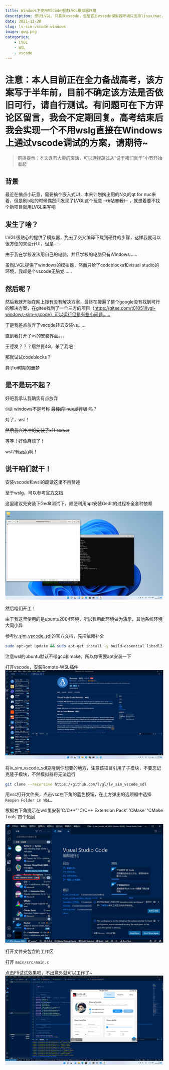 ```yaml
---
title: Windows下使用VSCode搭建LVGL模拟器环境
description: 想玩LVGL，只喜欢vscode，但是官方vscode模拟器环境只支持linux/mac，于是我把目光盯向了WSL……
date: 2021-12-28
slug: lv-sim-vscode-windows
image: qwq.png
categories:
    - LVGL
    - WSL
    - vscode
---
```


# 注意：本人目前正在全力备战高考，该方案写于半年前，目前不确定该方法是否依旧可行，请自行测试。有问题可在下方评论区留言，我会不定期回复。高考结束后我会实现一个不用wslg直接在Windows上通过vscode调试的方案，请期待~

> 前排提示：本文含有大量的废话，可以选择跳过从“说干咱们就干”小节开始看起

## 背景

最近在搞点小玩意，需要搞个嵌入式UI，本来计划掏出用的N久的qt for nuc来着，但是刷b站的时候偶然间发现了LVGL这个玩意 ~~（b站害我）~~ ，就想着要不找个新项目就用LVGL来写吧

## 发生了啥？

LVGL很贴心的提供了模拟器，免去了交叉编译下载到硬件的步骤，这样我就可以很方便的来设计UI，但是……

由于我在学校没法用自己的电脑，并且学校的电脑只有Windows……

虽然LVGL提供了windows的模拟器，然而只给了codeblocks和visual studio的环境，我却是个vscode无脑党……

## 然后呢？

然后我就开始在网上搜有没有解决方案，最终在搜遍了整个google没有找到可行的解决方案，在gitee找到了一个三方的项目（https://gitee.com/t01051/lvgl-windows-sim-vscode）可以运行但是有些小问题……

于是我差点放弃了vscode转去安装vs……

直到我打开了vs的安装界面。。。

王德发？？？居然要4G，杀了我吧！

那就试试codeblocks？

~~算了oi时期的噩梦~~

## 是不是玩不起？

好吧我承认我确实有点放弃

`但是` windows不是号称 ~~最棒的linux发行版~~ 吗？

对了，wsl！

~~然后我兴冲冲的安装了x11 server~~

等等！好像麻烦了！

wsl2有[wslg](https://github.com/microsoft/wslg)啊！

## 说干咱们就干！

安装vscode和wsl的废话这里不再赘述

至于wslg，可以参考[官方文档](https://github.com/microsoft/wslg)

这里建议先安装下Gedit测试下，顺便利用apt安装Gedit的过程补全各种依赖

![WSLG走起！](gedit.png)

然后咱们开工！

由于我这里使用的是ubuntu2004环境，所以我用此环境做为演示，其他系统环境大同小异

参考[lv_sim_vscode_sdl](https://github.com/lvgl/lv_sim_vscode_sdl)的官方文档，先把依赖补全
```bash
sudo apt-get update && sudo apt-get install -y build-essential libsdl2-dev
```
注意wsl的ubuntu默认不带gcc和make，所以你需要apt安装一下

打开vscode，安装Remote-WSL插件
![安装Remote-WSL插件](vsc.png)

将lv_sim_vscode_sdl克隆到你想要的地方，注意该项目引用了子模块，不要忘记克隆子模块，不然模拟器将无法运行

```bash
git clone --recursive https://github.com/lvgl/lv_sim_vscode_sdl
```
用vsc打开文件夹，点击vsc左下角的蓝色按钮，在上方弹出的选项框中选择 `Reopen Folder in WSL…` 

根据右下角提示在wsl里安装'C/C++' 'C/C++ Extension Pack' 'CMake' 'CMake Tools'四个拓展

![记得是wsl里，我被坑了好长时间才找到锅23333](wsl.png)

打开文件夹包含的工作区

打开 `main/src/main.c`

点击F5试试效果吧，不出意外就可以工作了~
![附一张效果图](done.png)
